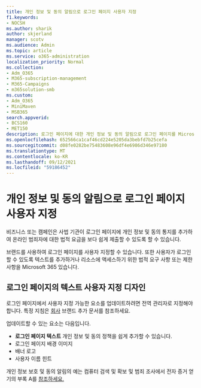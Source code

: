 ```yaml
---
title: 개인 정보 및 동의 알림으로 로그인 페이지 사용자 지정
f1.keywords:
- NOCSH
ms.author: sharik
author: skjerland
manager: scotv
ms.audience: Admin
ms.topic: article
ms.service: o365-administration
localization_priority: Normal
ms.collection:
- Adm_O365
- M365-subscription-management
- M365-Campaigns
- m365solution-smb
ms.custom:
- Adm_O365
- MiniMaven
- MSB365
search.appverid:
- BCS160
- MET150
description: 로그인 페이지에 대한 개인 정보 및 동의 알림으로 로그인 페이지를 Microsoft 365.
ms.openlocfilehash: 652566ca1caf46cd224e5205da3bebfd7b25cefa
ms.sourcegitcommit: d08fe0282be75483608e96df4e6986d346e97180
ms.translationtype: MT
ms.contentlocale: ko-KR
ms.lasthandoff: 09/12/2021
ms.locfileid: "59186452"
---
```

# <a name="customize-your-sign-in-page-with-a-privacy-and-consent-notice"></a>개인 정보 및 동의 알림으로 로그인 페이지 사용자 지정

비즈니스 또는 캠페인은 사법 기관이 로그인 페이지에 개인 정보 및 동의 통지를 추가하여 온라인 범죄자에 대한 법적 요금을 보다 쉽게 제출할 수 있도록 할 수 있습니다.

브랜드를 사용하여 로그인 페이지를 사용자 지정할 수 있습니다. 또한 사용자가 로그인할 수 있도록 텍스트를 추가하거나 리소스에 액세스하기 위한 법적 요구 사항 또는 제한 사항을 Microsoft 365 있습니다.

## <a name="design-customization-the-text-on-your-sign-in-page"></a>로그인 페이지의 텍스트 사용자 지정 디자인

로그인 페이지에서 사용자 지정 가능한 요소를 업데이트하려면 전역 관리자로 지정해야 합니다. 특정 지침은 [회사](/azure/active-directory/fundamentals/customize-branding) 브랜드 추가 문서를 참조하세요.

업데이트할 수 있는 요소는 다음입니다.

- **로그인 페이지 텍스트** 개인 정보 및 동의 정책을 쉽게 추가할 수 있습니다.
- 로그인 페이지 배경 이미지
- 배너 로고
- 사용자 이름 힌트

개인 정보 보호 및 동의 알림의 예는 컴퓨터 검색 및 확보 및 범죄 조사에서 전자 증거 얻기의 부록 A를 [참조하세요.](https://www.justice.gov/sites/default/files/criminal-ccips/legacy/2015/01/14/ssmanual2009.pdf)
